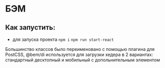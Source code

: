 # БЭМ

## Как запустить:

- для запуска проекта
`npm i`
`npm run start-react` 

Большинство классов было переименовано с помощью плагина для PostCSS, @bem/di используется для загрузки хедера в 2 вариантах: стандартный десктопный и мобильный с допольнительным элементом
